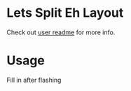 # Lets Split Eh Layout

Check out [user readme](../../../../users/bbaserdem/README.md) for more info.

# Usage

Fill in after flashing
